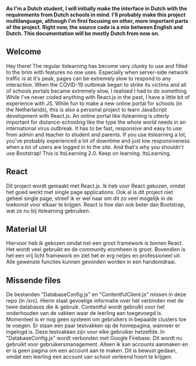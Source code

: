 **As I'm a Dutch student, I will initially make the interface in Dutch with the requirements from Dutch schools in mind. I'll probably make this project multilanguage, although I'm first focusing on other, more important parts of the project. Right now, the source code is a mix between English and Dutch. This documentation will be mostly Dutch from now on.**

## Welcome

Hey there! The regular itslearning has become very clunky to use and filled to the brim with features no one uses. Especially when server-side network traffic is at it's peak, pages can be extremely slow to respond to any interaction. When the COVID-19 outbreak began to strike its victims and all of schools portals became extremely slow, I realised I had to do something. While I've never coded anything with React.js in the past, I have a little bit of experience with JS. While fun to make a new online portal for schools (in the Netherlands), this is also a personal project to learn JavaScript development with React.js.
An online portal like itslearning is utterly important for distance-schooling like the type the whole world needs in an international virus outbreak. It has to be fast, responsive and easy to use: from admin and teacher to student and parents. If you use itslearning a lot, you've probably experienced a lot of downtime and just low responsiveness when a lot of users are logged in to the site. And that's why you shouldn't use Bootstrap!
This is ItsLearning 2.0. Keep on learning. ItsLearning.

## React

Dit project wordt gemaakt met React.js. Ik heb voor React gekozen, omdat het goed werkt met single page applications. Ook al is dit project niet geheel single page, streef ik er wel naar om dit zo veel mogelijk in de toekomst voor elkaar te krijgen. React is hoe dan ook beter dan Bootstrap, wat ze nu bij itslearning gebruiken.

## Material UI

Hiervoor heb ik gekozen omdat het een groot framework is binnen React. Het wordt veel gebruikt en de community eromheen is groot. Bovendien is het een vrij licht framework en ziet het er erg netjes en professioneel uit. Alle gewenste functies kunnen gevonden worden in een handomdraai.

## Missende files

De bestanden "DatabaseConfig.js" en "ContentfulClient.js" missen in deze repo (in /src). Hierin staat gevoelige informatie over het verbinden met de twee databases die ik gebruik. Contentful wordt gebruikt voor het onderhouden van de vakken waar de leerling aan toegevoegd is. Momenteel is er nog geen systeem om gebruikers in bepaalde clusters toe te voegen. Er staan een paar testvakken op de homepagina, wanneer er ingelogd is. Deze testvakken zijn voor elke gebruiker hetzelfde. In "DatabaseConfig.js" wordt verbonden met Google Firebase. Dit wordt nu gebruikt voor gebruikersmanagement. Alleen ik kan accounts aanmaken en er is geen pagina om een account aan te maken. Dit is bewust gedaan, omdat een leerling een account van school verleend hoort te krijgen.
